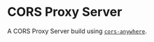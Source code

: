 # CORS Proxy Server

A CORS Proxy Server build using [`cors-anywhere`](https://www.npmjs.com/package/cors-anywhere).
